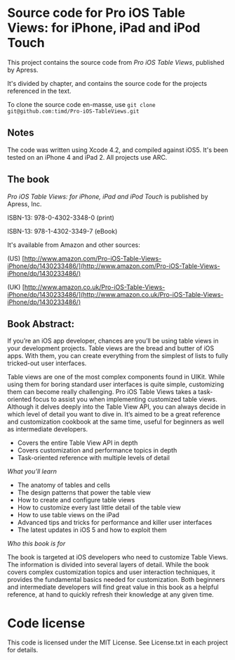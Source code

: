 Source code for Pro iOS Table Views: for iPhone, iPad and iPod Touch
====================================================================
This project contains the source code from *Pro iOS Table Views*, published by Apress.

It's divided by chapter, and contains the source code for the projects referenced in the text.

To clone the source code en-masse, use
`git clone git@github.com:timd/Pro-iOS-TableViews.git`

Notes
-----
The code was written using Xcode 4.2, and compiled against iOS5. It's been tested on an iPhone 4 and iPad 2. All projects use ARC.

The book
--------
*Pro iOS Table Views: for iPhone, iPad and iPod Touch* is published by Apress, Inc.

ISBN-13: 978-0-4302-3348-0 (print)

ISBN-13: 978-1-4302-3349-7 (eBook)

It's available from Amazon and other sources:

(US) [http://www.amazon.com/Pro-iOS-Table-Views-iPhone/dp/1430233486/](http://www.amazon.com/Pro-iOS-Table-Views-iPhone/dp/1430233486/)

(UK) [http://www.amazon.co.uk/Pro-iOS-Table-Views-iPhone/dp/1430233486/](http://www.amazon.co.uk/Pro-iOS-Table-Views-iPhone/dp/1430233486/)

Book Abstract:
--------------

If you’re an iOS app developer, chances are you’ll be using table views in your development projects. Table views are the bread and butter of iOS apps. With them, you can create everything from the simplest of lists to fully tricked-out user interfaces. 

Table views are one of the most complex components found in UIKit. While using them for boring standard user interfaces is quite simple, customizing them can become really challenging. 
Pro iOS Table Views takes a task-oriented focus to assist you when implementing customized table views. Although it delves deeply into the Table View API, you can always decide in which level of detail you want to dive in. It’s aimed to be a great reference and customization cookbook at the same time, useful for beginners as well as intermediate developers.  

* Covers the entire Table View API in depth
* Covers customization and performance topics in depth
* Task-oriented reference with multiple levels of detail

*What you’ll learn*

* The anatomy of tables and cells
* The design patterns that power the table view
* How to create and configure table views
* How to customize every last little detail of the table view
* How to use table views on the iPad
* Advanced tips and tricks for performance and killer user interfaces
* The latest updates in iOS 5 and how to exploit them

*Who this book is for*

The book is targeted at iOS developers who need to customize Table Views. The information is divided into several layers of detail. While the book covers complex customization topics and user interaction techniques, it provides the fundamental basics needed for customization. Both beginners and intermediate developers will find great value in this book as a helpful reference, at hand to quickly refresh their knowledge at any given time.

Code license
============
This code is licensed under the MIT License. See License.txt in each project for details.
